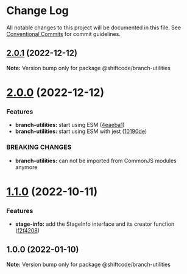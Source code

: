 # Change Log

All notable changes to this project will be documented in this file.
See [Conventional Commits](https://conventionalcommits.org) for commit guidelines.

## [2.0.1](https://github.com/shiftcode/sc-commons-public/compare/@shiftcode/branch-utilities@2.0.0...@shiftcode/branch-utilities@2.0.1) (2022-12-12)

**Note:** Version bump only for package @shiftcode/branch-utilities

# [2.0.0](https://github.com/shiftcode/sc-commons-public/compare/@shiftcode/branch-utilities@1.1.0...@shiftcode/branch-utilities@2.0.0) (2022-12-12)

### Features

- **branch-utilities:** start using ESM ([4eaeba1](https://github.com/shiftcode/sc-commons-public/commit/4eaeba1849112293750c1a33f32844c3b427831b))
- **branch-utilities:** start using ESM with jest ([10190de](https://github.com/shiftcode/sc-commons-public/commit/10190dea3f6130e5dab1c9e5d3a783a5068e2708))

### BREAKING CHANGES

- **branch-utilities:** can not be imported from CommonJS modules anymore

# [1.1.0](https://github.com/shiftcode/sc-commons-public/compare/@shiftcode/branch-utilities@1.0.0...@shiftcode/branch-utilities@1.1.0) (2022-10-11)

### Features

- **stage-info:** add the StageInfo interface and its creator function ([f2f4208](https://github.com/shiftcode/sc-commons-public/commit/f2f42080a6f1d5da5700387be4cec2ae6d8a87d0))

## 1.0.0 (2022-01-10)

**Note:** Version bump only for package @shiftcode/branch-utilities
